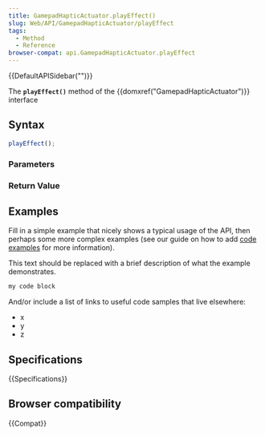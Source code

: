 ```yaml
---
title: GamepadHapticActuator.playEffect()
slug: Web/API/GamepadHapticActuator/playEffect
tags:
  - Method
  - Reference
browser-compat: api.GamepadHapticActuator.playEffect
---
```

{{DefaultAPISidebar("")}}

The **`playEffect()`** method of the {{domxref("GamepadHapticActuator")}} interface 

## Syntax

```js
playEffect();
```

### Parameters



### Return Value



## Examples

Fill in a simple example that nicely shows a typical usage of the API, then perhaps some more complex examples (see our guide on how to add [code examples](/en-US/docs/MDN/Contribute/Structures/Code_examples) for more information).

This text should be replaced with a brief description of what the example demonstrates.

```js
my code block
```

And/or include a list of links to useful code samples that live elsewhere:

*   x
*   y
*   z

## Specifications

{{Specifications}}

## Browser compatibility

{{Compat}}

